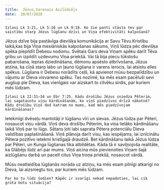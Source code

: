 ```yaml
---
title:  Jēzus,Varenais Aizlūdzējs
date:  20/07/2020
---
```


`Izlasi Lk 3:21, Lk 5:16 un Lk 9:18. Ko šie panti stāsta tev par saistību starp Jēzus lūgšanu dzīvi un Viņa efektivitāti kalpošanā?`

Jēzus dzīve bija pastāvīga dievišķa komunikācija ar Savu Tēvu.Kristību laikā,kas bija Viņa mesiāniskās kalpošanas sākums, Viņš lūdza pēc dievišķa spēka piepildīt Debesu nodomu. Svētais Gars deva Viņam spēku darīt Tēva gribu un izpildīt uzdevumu Viņa priekšā. Vai tā bija piecu tūkstošu pabarošana, lepras dziedināšana, dēmonu apsēsto atbrīvošana, Jēzus atzina, ka cīņā starp labo un ļauno lūgšana ir varens ierocis, lai atsistu elles spēkus. Lūgšana ir Debesu norādīts ceļš, kā apvienot mūsu bezpalīdzību un vājumu ar Dieva visvareno spēku. Tas nozīmē, ka mēs esam pacēluši sevi augšup pie Dieva, kas vienīgais var aizskart to cilvēku sirdis, par kuriem mēs lūdzam.

`Izlasi Lk 22:31–34 un Ebr 7:25. Kādu drošību Jēzus sniedza Pēterim, lai sagatavotu viņu kārdināšanām, ko viņš piedzīvos drīzā nākotnē? Kādu drošību Viņš dod katram no mums, kad mēs piedzīvojam kārdināšanas?`

Ietekmīgi dvēseļu mantotāji ir lūgšanu vīri un sievas. Jēzus lūdza par Pēteri, nosaucot viņu vārdā. Viņš deva drošību Pēterim, ka viņa lielāko kārdināšanu laikā Viņš par to lūgs. Sātans ļoti labi saprata Pētera potenciālu Dieva valstības paplašināšanā. Viņš plānoja darīt visu, kas iespējams, lai iznīcinātu Pētera pozitīvo ietekmi kristīgajā draudzē. Bet kārdināšanu laikā Jēzus lūdza par Pēteri, un Kunga lūgšanas tika atbildētas. Kāda tā ir saviļņojoša realitāte, ka Glābējs lūdz arī par mums. Viņš aicina mūs pievienoties Viņam šajā aizlūgšanu darbā un pacelt citus Viņa troņa priekšā, nosaucot vārdā.

Mūsu neatlaidība lūgšanās norāda uz atziņu, ka mēs esam pilnīgi atkarīgi no Dieva, lai aizsniegtu tos, par kuriem mēs lūdzam.

`Par ko tu lūdz šodien? Kāpēc ir svarīgi nekad nepadoties, lai cik grūta būtu situācija?`